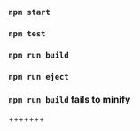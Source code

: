 
### `npm start`

### `npm test`

### `npm run build`

### `npm run eject`

### `npm run build` fails to minify
+++++++